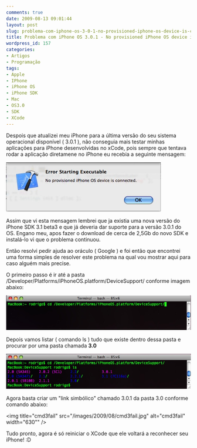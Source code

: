 ```yaml
---
comments: true
date: 2009-08-13 09:01:44
layout: post
slug: problema-com-iphone-os-3-0-1-no-provisioned-iphone-os-device-is-connected
title: Problema com iPhone OS 3.0.1 - No provisioned iPhone OS device is connected
wordpress_id: 157
categories:
- Artigos
- Programação
tags:
- Apple
- IPhone
- iPhone OS
- iPhone SDK
- Mac
- OS3.0
- SDK
- XCode
---
```


Despois que atualizei meu iPhone para a última versão do seu sistema operacional disponível ( 3.0.1 ), não conseguia mais testar minhas aplicações para iPhone desenvolvidas no xCode, pois sempre que tentava rodar a aplicação diretamene no iPhone eu recebia a seguinte mensagem:

<img title="iPhone301Fail" src="/images/2009/08/iPhone301Fail.jpg" alt="iPhone301Fail" width="422" />

Assim que vi esta mensagem lembrei que ja existia uma nova versão do iPhone SDK 3.1 beta3 e que já deveria dar suporte para a versão 3.0.1 do OS. Engano meu, apos fazer o download de cerca de 2,5Gb do novo SDK e instalá-lo vi que o problema continuou.

Então resolvi pedir ajuda ao oráculo ( Google ) e foi então que encontrei uma forma simples de resolver este problema na qual vou mostrar aqui para caso alguém mais precise.

O primeiro passo é ir até a pasta /Developer/Platforms/iPhoneOS.platform/DeviceSupport/ conforme imagem abaixo:

<img title="cmd1fail" src="/images/2009/08/cmd1fail.jpg" alt="cmd1fail" width="630" />

Depois vamos listar ( comando ls ) tudo que existe dentro dessa pasta e procurar por uma pasta chamada <strong>3.0</strong>

<img title="cmd2fail" src="/images/2009/08/cmd2fail.jpg" alt="cmd2fail" width="630" />
</strong>

Agora basta criar um "link simbólico" chamado 3.0.1 da pasta 3.0 conforme comando abaixo:

<img title="cmd3fail" src="/images/2009/08/cmd3fail.jpg" alt="cmd3fail" width="630"" />

Tudo pronto, agora é só reiniciar o XCode que ele voltará a reconhecer seu iPhone! :D